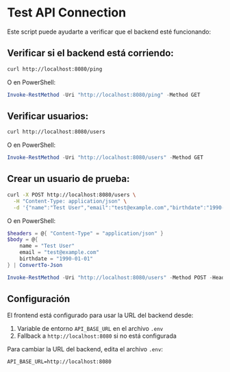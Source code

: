 # Test API Connection

Este script puede ayudarte a verificar que el backend esté funcionando:

## Verificar si el backend está corriendo:

```bash
curl http://localhost:8080/ping
```

O en PowerShell:
```powershell
Invoke-RestMethod -Uri "http://localhost:8080/ping" -Method GET
```

## Verificar usuarios:

```bash
curl http://localhost:8080/users
```

O en PowerShell:
```powershell
Invoke-RestMethod -Uri "http://localhost:8080/users" -Method GET
```

## Crear un usuario de prueba:

```bash
curl -X POST http://localhost:8080/users \
  -H "Content-Type: application/json" \
  -d '{"name":"Test User","email":"test@example.com","birthdate":"1990-01-01"}'
```

O en PowerShell:
```powershell
$headers = @{ "Content-Type" = "application/json" }
$body = @{
    name = "Test User"
    email = "test@example.com"
    birthdate = "1990-01-01"
} | ConvertTo-Json

Invoke-RestMethod -Uri "http://localhost:8080/users" -Method POST -Headers $headers -Body $body
```

## Configuración

El frontend está configurado para usar la URL del backend desde:
1. Variable de entorno `API_BASE_URL` en el archivo `.env`
2. Fallback a `http://localhost:8080` si no está configurada

Para cambiar la URL del backend, edita el archivo `.env`:
```
API_BASE_URL=http://localhost:8080
```
